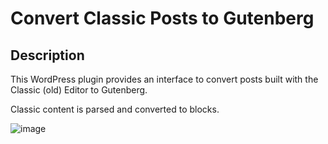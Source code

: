 # Convert Classic Posts to Gutenberg

## Description 

This WordPress plugin provides an interface to convert posts built with the Classic (old) Editor to Gutenberg. 

Classic content is parsed and converted to blocks.

![image](https://user-images.githubusercontent.com/7976501/183752895-a851ad29-f273-41ab-8f70-d6fcaa053d16.png)
